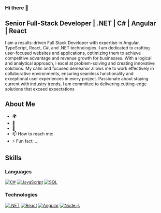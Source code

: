 ### Hi there 👋

## Senior Full-Stack Developer | .NET | C# | Angular | React

I am a results-driven Full Stack Developer with expertise in Angular, TypeScript, React, C#, and .NET technologies. I am dedicated to crafting user-focused websites and applications, optimizing them to achieve competitive advantage and revenue growth for businesses. With a logical and analytical approach, I excel at problem-solving and creating innovative solutions. My calm and focused demeanor allows me to work effectively in collaborative environments, ensuring seamless functionality and exceptional user experiences in every project. Passionate about staying current with industry trends, I am committed to delivering cutting-edge solutions that exceed expectations

## About Me
- 🌍  
- 🔭 
- 🌱 
- 📫 How to reach me: 
- ⚡ Fun fact: ...

## Skills

### Languages

[![C#](https://img.shields.io/badge/-C%23-239120?logo=c-sharp&logoColor=white&style=plastic)](https://ra1nbow.xyz?ref=github)
[![JavaScript](https://img.shields.io/badge/-JavaScript-F7DF1E?logo=javascript&logoColor=white&style=plastic)](https://ra1nbow.xyz?ref=github)
[![SQL](https://img.shields.io/badge/-SQL-4479A1?logo=MySQL&logoColor=white&style=plastic)](https://ra1nbow.xyz?ref=github)

### Technologies
[![.NET](https://img.shields.io/badge/-.NET-512BD4?logo=.net&logoColor=white&style=plastic)](https://ra1nbow.xyz?ref=github)
[![React](https://img.shields.io/badge/-ReactJs-61DAFB?logo=react&logoColor=white&style=plastic)](https://ra1nbow.xyz?ref=github)
[![Angular](https://img.shields.io/badge/-Angular-900603?logo=angular&logoColor=white&style=plastic)](https://ra1nbow.xyz?ref=github)
[![Node.js](https://img.shields.io/badge/-Node.js-339933?logo=node.js&logoColor=white&style=plastic)](https://ra1nbow.xyz?ref=github)

